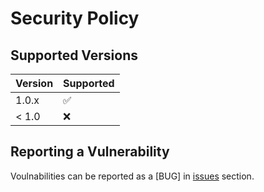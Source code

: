 # Security Policy

## Supported Versions


| Version | Supported          |
| ------- | ------------------ |
| 1.0.x   | :white_check_mark: |
| < 1.0   | :x:                |

## Reporting a Vulnerability

Voulnabilities can be reported as a [BUG] in [issues](https://github.com/majusko/pulsar-java-spring-boot-starter/issues) section.

